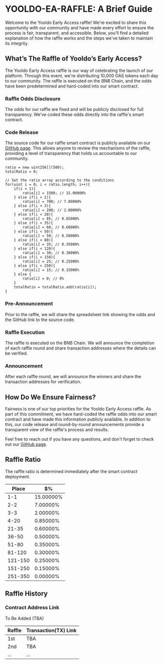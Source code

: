 # YOOLDO-EA-RAFFLE: A Brief Guide

Welcome to the Yooldo Early Access raffle! We're excited to share this opportunity with our community and have made every effort to ensure the process is fair, transparent, and accessible. Below, you'll find a detailed explanation of how the raffle works and the steps we've taken to maintain its integrity.

## What’s The Raffle of Yooldo’s Early Access?

The Yooldo Early Access raffle is our way of celebrating the launch of our platform. Through this event, we're distributing 10,000 OAS tokens each day to our community. The raffle is executed on the BNB Chain, and the odds have been predetermined and hard-coded into our smart contract.

### Raffle Odds Disclosure

The odds for our raffle are fixed and will be publicly disclosed for full transparency. We've coded these odds directly into the raffle's smart contract.

### Code Release

The source code for our raffle smart contract is publicly available on our [GitHub page](https://github.com/catze-labs/yooldo-ea-raffle). This allows anyone to review the mechanisms of the raffle, providing a level of transparency that holds us accountable to our community.

	ratio = new uint256[](500);
	totalRatio = 0;

	// Set the ratio array according to the conditions
	for(uint i = 0; i < ratio.length; i++){
		if(i < 1){
			ratio[i] = 1500; // 15.00000%
		} else if(i < 2){
			ratio[i] = 700; // 7.00000%
		} else if(i < 3){
			ratio[i] = 200; // 2.00000%
		} else if(i < 20){
			ratio[i] = 85; // 0.85000%
		} else if(i < 35){
			ratio[i] = 60; // 0.60000%
		} else if(i < 50){
			ratio[i] = 50; // 0.50000%
		} else if(i < 80){
			ratio[i] = 35; // 0.35000%
		} else if(i < 120){
			ratio[i] = 30; // 0.30000%
		} else if(i < 150){
			ratio[i] = 25; // 0.25000%
		} else if(i < 250){
			ratio[i] = 15; // 0.15000%
		} else {
			ratio[i] = 0; // 0%
		}
		totalRatio = totalRatio.add(ratio[i]);
	}

### Pre-Announcement

Prior to the raffle, we will share the spreadsheet link showing the odds and the GitHub link to the source code.

### Raffle Execution

The raffle is executed on the BNB Chain. We will announce the completion of each raffle round and share transaction addresses where the details can be verified.

### Announcement

After each raffle round, we will announce the winners and share the transaction addresses for verification.

## How Do We Ensure Fairness?

Fairness is one of our top priorities for the Yooldo Early Access raffle. As part of this commitment, we have hard-coded the raffle odds into our smart contract and have made this information publicly available. In addition to this, our code release and round-by-round announcements provide a transparent view of the raffle's process and results.

Feel free to reach out if you have any questions, and don't forget to check out our [GitHub page](https://github.com/catze-labs/yooldo-ea-raffle).

## Raffle Ratio

The raffle ratio is determined immediately after the smart contract deployment.

|Place|$%|
|--|--|
|1-1|15.00000%|
|2-2|7.00000%|
|3-3|2.00000%|
|4-20|0.85000%|
|21-35|0.60000%|
|36-50|0.50000%|
|51-80|0.35000%|
|81-120|0.30000%|
|121-150|0.25000%|
|151-250|0.15000%|
|251-350|0.00000%|

## Raffle History

### Contract Address Link

To Be Added (TBA)

|Raffle|Transaction(TX) Link|
|--|--|
|1st|TBA|
|2nd|TBA|
|...|  ...